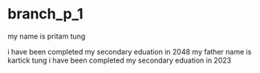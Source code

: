 # branch_p_1
my name is pritam tung 

i have been completed my secondary eduation in 2048
my father name is kartick tung
i have been completed my secondary eduation in 2023
